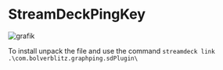 # StreamDeckPingKey

![grafik](https://github.com/user-attachments/assets/e11c417f-184f-4a59-a766-ccadae7922c6)

 
To install unpack the file and use the command `streamdeck link .\com.bolverblitz.graphping.sdPlugin\`
